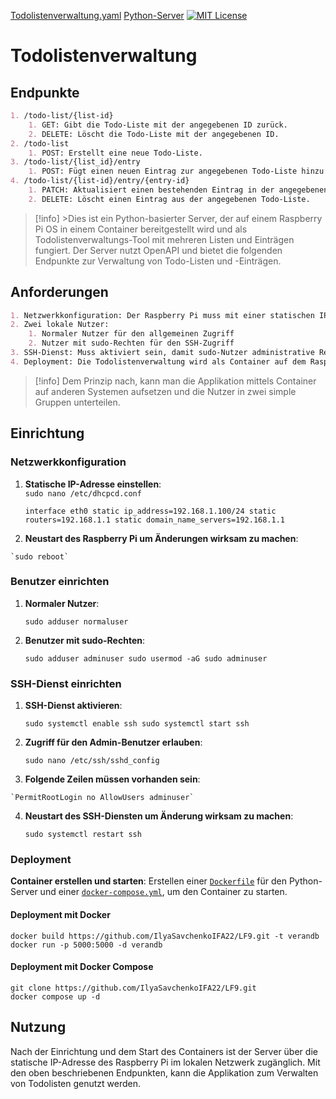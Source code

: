 [Todolistenverwaltung.yaml](https://github.com/IlyaSavchenkoIFA22/LF9/blob/main/apiserver/Todolistenverwaltung.yaml)
[Python-Server](https://github.com/IlyaSavchenkoIFA22/LF9/blob/main/apiserver/beispiel-server.py)
[![MIT License](https://img.shields.io/badge/license-MIT-red.svg?style=flat)](https://github.com/IlyaSavchenkoIFA22/LF9/blob/main/LICENSE)

# Todolistenverwaltung

## Endpunkte 


```markdown
1. /todo-list/{list-id}
	1. GET: Gibt die Todo-Liste mit der angegebenen ID zurück.
	2. DELETE: Löscht die Todo-Liste mit der angegebenen ID.
2. /todo-list
	1. POST: Erstellt eine neue Todo-Liste.
3. /todo-list/{list_id}/entry
	1. POST: Fügt einen neuen Eintrag zur angegebenen Todo-Liste hinzu.
4. /todo-list/{list-id}/entry/{entry-id}
	1. PATCH: Aktualisiert einen bestehenden Eintrag in der angegebenen Todo-Liste.
	2. DELETE: Löscht einen Eintrag aus der angegebenen Todo-Liste.
```


> [!info]
	>Dies ist ein Python-basierter Server, der auf einem Raspberry Pi OS in einem Container bereitgestellt wird und als Todolistenverwaltungs-Tool mit mehreren Listen und Einträgen fungiert. Der Server nutzt OpenAPI und bietet die folgenden Endpunkte zur Verwaltung von Todo-Listen und -Einträgen.

## Anforderungen

```markdown
1. Netzwerkkonfiguration: Der Raspberry Pi muss mit einer statischen IP-Adresse im lokalen Subnetz konfiguriert werden
2. Zwei lokale Nutzer: 
	1. Normaler Nutzer für den allgemeinen Zugriff
	2. Nutzer mit sudo-Rechten für den SSH-Zugriff
3. SSH-Dienst: Muss aktiviert sein, damit sudo-Nutzer administrative Rechte hat
4. Deployment: Die Todolistenverwaltung wird als Container auf dem Raspberry Pi bereitgestellt
```

>[!info]
>Dem Prinzip nach, kann man die Applikation mittels Container auf anderen Systemen aufsetzen und die Nutzer in zwei simple Gruppen unterteilen.

## Einrichtung

### Netzwerkkonfiguration

1. **Statische IP-Adresse einstellen**:  
		    `sudo nano /etc/dhcpcd.conf`                                                  

    `interface eth0 static ip_address=192.168.1.100/24 static routers=192.168.1.1 static domain_name_servers=192.168.1.1`
    
2.    **Neustart des Raspberry Pi um Änderungen wirksam zu machen**:
        
    `sudo reboot`
    

### Benutzer einrichten

1. **Normaler Nutzer**:
        
    `sudo adduser normaluser`
    
2. **Benutzer mit sudo-Rechten**:
    
    `sudo adduser adminuser sudo usermod -aG sudo adminuser`
    

### SSH-Dienst einrichten

1. **SSH-Dienst aktivieren**:
    
    `sudo systemctl enable ssh sudo systemctl start ssh`


2. **Zugriff für den Admin-Benutzer erlauben**: 
    
    `sudo nano /etc/ssh/sshd_config`
    
 3.   **Folgende Zeilen müssen vorhanden sein**:
    
    `PermitRootLogin no AllowUsers adminuser`
    
4.  **Neustart des SSH-Diensten um Änderung wirksam zu machen**:

    `sudo systemctl restart ssh`

### Deployment

**Container erstellen und starten**: Erstellen einer [`Dockerfile`](https://github.com/IlyaSavchenkoIFA22/LF9/blob/09730546ca34c4b824097deb53473452004f4b71/Dockerfile.txt) für den Python-Server und einer [`docker-compose.yml`](https://github.com/IlyaSavchenkoIFA22/LF9/blob/09730546ca34c4b824097deb53473452004f4b71/docker-compose.yml), um den Container zu starten.

#### Deployment mit Docker

    docker build https://github.com/IlyaSavchenkoIFA22/LF9.git -t verandb
    docker run -p 5000:5000 -d verandb

#### Deployment mit Docker Compose

    git clone https://github.com/IlyaSavchenkoIFA22/LF9.git
    docker compose up -d

## Nutzung

Nach der Einrichtung und dem Start des Containers ist der Server über die statische IP-Adresse des Raspberry Pi im lokalen Netzwerk zugänglich. Mit den oben beschriebenen Endpunkten, kann die Applikation zum Verwalten von Todolisten genutzt werden.